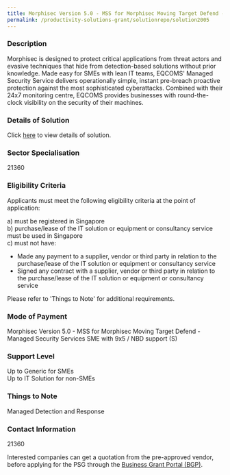 ```yaml
---
title: Morphisec Version 5.0 - MSS for Morphisec Moving Target Defend - Managed Security Services SME with 9x5 / NBD support (S)
permalink: /productivity-solutions-grant/solutionrepo/solution2005
---
```


### Description

Morphisec is designed to protect critical applications from threat actors and evasive techniques that hide from detection-based solutions without prior knowledge. Made easy for SMEs with lean IT teams, EQCOMS' Managed Security Service delivers operationally simple, instant pre-breach proactive protection against the most sophisticated  cyberattacks. Combined with their 24x7 monitoring centre, EQCOMS provides businesses with round-the-clock visibility on the security of their machines.

### Details of Solution

Click <a href='EQCOMS Technology Pte Ltd' target='_blank' rel='noopener'>here</a> to view details of solution.

### Sector Specialisation

 21360 

### Eligibility Criteria

Applicants must meet the following eligibility criteria at the point of application:

a) must be registered in Singapore <br>
b) purchase/lease of the IT solution or equipment or consultancy service must be used in Singapore <br>
c) must not have:
- Made any payment to a supplier, vendor or third party in relation to the purchase/lease of the IT solution or equipment or consultancy service
- Signed any contract with a supplier, vendor or third party in relation to the purchase/lease of the IT solution or equipment or consultancy service

Please refer to 'Things to Note' for additional requirements.

### Mode of Payment
Morphisec Version 5.0 - MSS for Morphisec Moving Target Defend - Managed Security Services SME with 9x5 / NBD support (S)

### Support Level
Up to Generic for SMEs <br>
Up to IT Solution for non-SMEs

### Things to Note
Managed Detection and Response

### Contact Information
21360

Interested companies can get a quotation from the pre-approved vendor, before applying for the PSG through the <a target='_blank' rel='noopener' href='https://www.businessgrants.gov.sg/'>Business Grant Portal (BGP)</a>.
